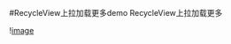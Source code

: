 #RecycleView上拉加载更多demo
RecycleView上拉加载更多 

\![image](https://github.com/MrPsw/RecyViewAdapter/blob/master/GIF232321.gif)
